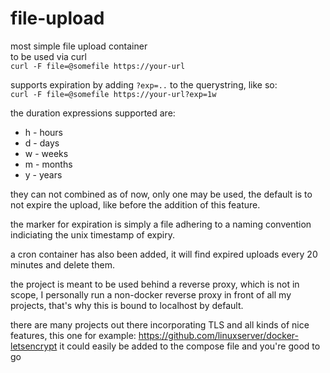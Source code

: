 # file-upload
most simple file upload container  
to be used via curl  
`curl -F file=@somefile https://your-url`

supports expiration by adding `?exp=..` to the querystring, like so:  
`curl -F file=@somefile https://your-url?exp=1w`  

the duration expressions supported are:
* h - hours
* d - days
* w - weeks
* m - months
* y - years

they can not combined as of now, only one may be used, the default is to not expire the upload, like before the addition of this feature.

the marker for expiration is simply a file adhering to a naming convention indiciating the unix timestamp of expiry.

a cron container has also been added, it will find expired uploads every 20 minutes and delete them.

the project is meant to be used behind a reverse proxy, which is not in scope, I personally run a non-docker reverse proxy in front of all my projects, that's why this is bound to localhost by default.  

there are many projects out there incorporating TLS and all kinds of nice features, this one for example: https://github.com/linuxserver/docker-letsencrypt it could easily be added to the compose file and you're good to go
